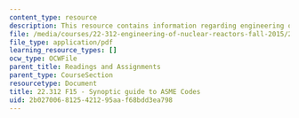 ```yaml
---
content_type: resource
description: This resource contains information regarding engineering of nuclear reactors.
file: /media/courses/22-312-engineering-of-nuclear-reactors-fall-2015/2b0270068125421295aaf68bdd3ea798_MIT22_312F15_asme_guide.pdf
file_type: application/pdf
learning_resource_types: []
ocw_type: OCWFile
parent_title: Readings and Assignments
parent_type: CourseSection
resourcetype: Document
title: 22.312 F15 - Synoptic guide to ASME Codes
uid: 2b027006-8125-4212-95aa-f68bdd3ea798
---
```

